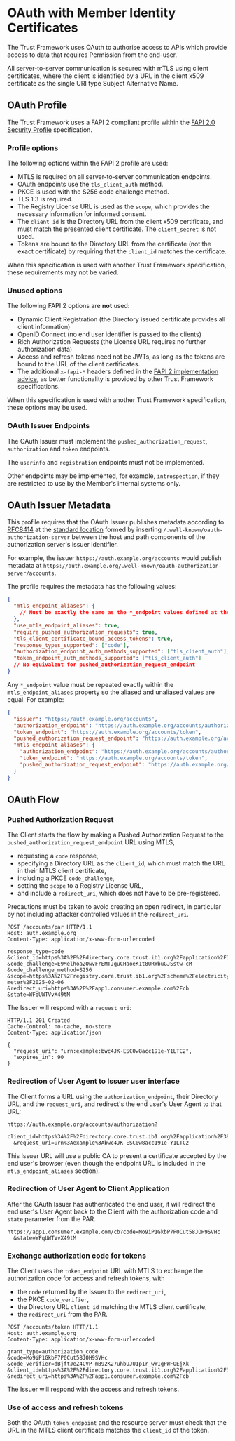 # OAuth with Member Identity Certificates

The Trust Framework uses OAuth to authorise access to APIs which provide access to data that requires Permission from the end-user.

All server-to-server communication is secured with mTLS using client certificates, where the client is identified by a URL in the client x509 certificate as the single URI type Subject Alternative Name.

## OAuth Profile

The Trust Framework uses a FAPI 2 compliant profile within the [FAPI 2.0 Security Profile](https://openid.net/specs/fapi-security-profile-2_0-final.html) specification.

### Profile options

The following options within the FAPI 2 profile are used:

 * MTLS is required on all server-to-server communication endpoints.
 * OAuth endpoints use the `tls_client_auth` method.
 * PKCE is used with the S256 code challenge method.
 * TLS 1.3 is required.
 * The Registry License URL is used as the `scope`, which provides the necessary information for informed consent.
 * The `client_id` is the Directory URL from the client x509 certificate, and must match the presented client certificate. The `client_secret` is not used.
 * Tokens are bound to the Directory URL from the certificate (not the exact certificate) by requiring that the `client_id` matches the certificate.

When this specification is used with another Trust Framework specification, these requirements may not be varied.

### Unused options

The following FAPI 2 options are **not** used:

 * Dynamic Client Registration (the Directory issued certificate provides all client information)
 * OpenID Connect (no end user identifier is passed to the clients)
 * Rich Authorization Requests (the License URL requires no further authorization data)
 * Access and refresh tokens need not be JWTs, as long as the tokens are bound to the URL of the client certificates.
 * The additional `x-fapi-*` headers defined in the [FAPI 2 implementation advice](https://openid.bitbucket.io/fapi/fapi-2_0-implementation_advice.html), as better functionality is provided by other Trust Framework specifications.

When this specification is used with another Trust Framework specification, these options may be used.

### OAuth Issuer Endpoints

The OAuth Issuer must implement the `pushed_authorization_request`, `authorization` and `token` endpoints.

The `userinfo` and `registration` endpoints must not be implemented.

Other endpoints may be implemented, for example, `introspection`, if they are restricted to use by the Member's internal systems only.

## OAuth Issuer Metadata

This profile requires that the OAuth Issuer publishes metadata according to [RFC8414](https://www.rfc-editor.org/rfc/rfc8414.html) at the [standard location](https://www.rfc-editor.org/rfc/rfc8414.html#section-3) formed by inserting `/.well-known/oauth-authorization-server` between the host and path components of the authorization server's issuer identifier.

For example, the issuer `https://auth.example.org/accounts` would publish metadata at `https://auth.example.org/.well-known/oauth-authorization-server/accounts`.

The profile requires the metadata has the following values:

``` json
{
  "mtls_endpoint_aliases": {
    // Must be exactly the same as the *_endpoint values defined at the top level
  },
  "use_mtls_endpoint_aliases": true,
  "require_pushed_authorization_requests": true,
  "tls_client_certificate_bound_access_tokens": true,
  "response_types_supported": ["code"],
  "authorization_endpoint_auth_methods_supported": ["tls_client_auth"],
  "token_endpoint_auth_methods_supported": ["tls_client_auth"]
  // No equivalent for pushed_authorization_request_endpoint
}
```

Any `*_endpoint` value must be repeated exactly within the `mtls_endpoint_aliases` property so the aliased and unaliased values are equal. For example:

``` json
{
  "issuer": "https://auth.example.org/accounts",
  "authorization_endpoint": "https://auth.example.org/accounts/authorization",
  "token_endpoint": "https://auth.example.org/accounts/token",
  "pushed_authorization_request_endpoint": "https://auth.example.org/accounts/par",
  "mtls_endpoint_aliases": {
    "authorization_endpoint": "https://auth.example.org/accounts/authorization",
    "token_endpoint": "https://auth.example.org/accounts/token",
    "pushed_authorization_request_endpoint": "https://auth.example.org/accounts/par"
  }
}
```

## OAuth Flow

### Pushed Authorization Request

The Client starts the flow by making a Pushed Authorization Request to the `pushed_authorization_request_endpoint` URL using MTLS,

 * requesting a `code` response,
 * specifying a Directory URL as the `client_id`, which must match the URL in their MTLS client certificate,
 * including a PKCE `code_challenge`,
 * setting the `scope` to a Registry License URL,
 * and include a `redirect_uri`, which does not have to be pre-registered.
 
Precautions must be taken to avoid creating an open redirect, in particular by not including attacker controlled values in the `redirect_uri`.

```
POST /accounts/par HTTP/1.1
Host: auth.example.org
Content-Type: application/x-www-form-urlencoded

response_type=code
&client_id=https%3A%2F%2Fdirectory.core.trust.ib1.org%2Fapplication%2F38328a78
&code_challenge=E9Melhoa2OwvFrEMTJguCHaoeK1t8URWbuGJSstw-cM
&code_challenge_method=S256
&scope=https%3A%2F%2Fregistry.core.trust.ib1.org%2Fscheme%2Felectricity%2Flicense%2Fsmart-meter%2F2025-02-06
&redirect_uri=https%3A%2F%2Fapp1.consumer.example.com%2Fcb
&state=WFqUWTVvX49tM
```

The Issuer will respond with a `request_uri`:

```
HTTP/1.1 201 Created
Cache-Control: no-cache, no-store
Content-Type: application/json

{
  "request_uri": "urn:example:bwc4JK-ESC0w8acc191e-Y1LTC2",
  "expires_in": 90
}
```

### Redirection of User Agent to Issuer user interface

The Client forms a URL using the `authorization_endpoint`, their Directory URL, and the `request_uri`, and redirect's the end user's User Agent to that URL:

```
https://auth.example.org/accounts/authorization?
  client_id=https%3A%2F%2Fdirectory.core.trust.ib1.org%2Fapplication%2F38328a78
  &request_uri=urn%3Aexample%3Abwc4JK-ESC0w8acc191e-Y1LTC2
```

This Issuer URL will use a public CA to present a certificate accepted by the end user's browser (even though the endpoint URL is included in the `mtls_endpoint_aliases` section).

### Redirection of User Agent to Client Application

After the OAuth Issuer has authenticated the end user, it will redirect the end user's User Agent back to the Client with the authorization code and `state` parameter from the PAR.

```
https://app1.consumer.example.com/cb?code=Mo9iP1GkbP7P0Cut58JOH9SVHc
  &state=WFqUWTVvX49tM
```

### Exchange authorization code for tokens

The Client uses the `token_endpoint` URL with MTLS to exchange the authorization code for access and refresh tokens, with

 * the `code` returned by the Issuer to the `redirect_uri`,
 * the PKCE `code_verifier`,
 * the Directory URL `client_id` matching the MTLS client certificate,
 * the `redirect_uri` from the PAR.

```
POST /accounts/token HTTP/1.1
Host: auth.example.org
Content-Type: application/x-www-form-urlencoded

grant_type=authorization_code
&code=Mo9iP1GkbP7P0Cut58JOH9SVHc
&code_verifier=dBjftJeZ4CVP-mB92K27uhbUJU1p1r_wW1gFWFOEjXk
&client_id=https%3A%2F%2Fdirectory.core.trust.ib1.org%2Fapplication%2F38328a78
&redirect_uri=https%3A%2F%2Fapp1.consumer.example.com%2Fcb
```

The Issuer will respond with the access and refresh tokens.

### Use of access and refresh tokens

Both the OAuth `token_endpoint` and the resource server must check that the URL in the MTLS client certificate matches the `client_id` of the token.

